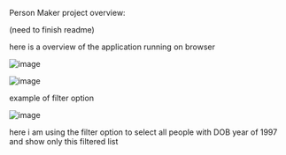 Person Maker project overview:

(need to finish readme)

here is a overview of the application running on browser

![image](https://user-images.githubusercontent.com/73298685/232230958-b621f7e3-f6df-43d0-b32b-93017a444a8a.png)

![image](https://user-images.githubusercontent.com/73298685/232231026-19799399-4620-428c-b550-9ec28713244d.png)

example of filter option 

![image](https://user-images.githubusercontent.com/73298685/232231876-2e60e86d-91c7-4d2d-8d16-918fbaf644d3.png)

here i am using the filter option to select all people with DOB year of 1997 and show only this filtered list 


